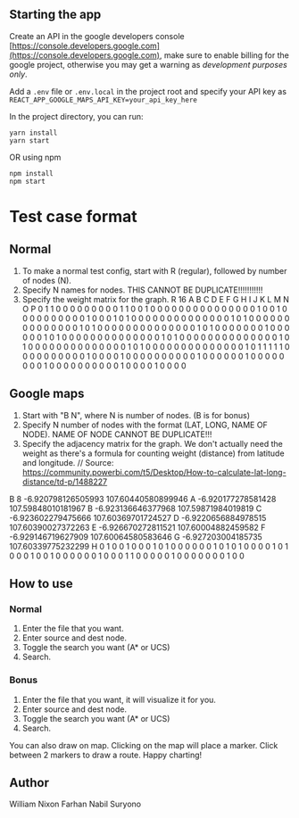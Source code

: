 ## Starting the app

Create an API in the google developers console [https://console.developers.google.com](https://console.developers.google.com), make sure to enable billing for the google project, otherwise you may get a warning as _development purposes only_.

Add a `.env` file or `.env.local` in the project root and specify your API key as `REACT_APP_GOOGLE_MAPS_API_KEY=your_api_key_here`

In the project directory, you can run:

```
yarn install
yarn start
```

OR using npm

```
npm install
npm start
```
# Test case format
## Normal
1. To make a normal test config, start with R (regular), followed by number of nodes (N).
2. Specify N names for nodes. THIS CANNOT BE DUPLICATE!!!!!!!!!!!
3. Specify the weight matrix for the graph. 
R 16
A
B
C
D
E
F
G
H
I
J
K
L
M
N
O
P
0 1 1 0 0 0 0 0 0 0 0 0 1 1 0 0
1 0 0 0 0 0 0 0 0 0 0 0 0 0 0 0
1 0 0 1 0 0 0 0 0 0 0 0 0 0 1 0
0 0 1 0 1 0 0 0 0 0 0 0 0 0 0 0
0 0 0 1 0 1 0 0 0 0 0 0 0 0 0 0
0 0 0 0 1 0 1 0 0 0 0 0 0 0 0 0
0 0 0 0 0 1 0 1 0 0 0 0 0 0 0 1
0 0 0 0 0 0 1 0 1 0 0 0 0 0 0 0
0 0 0 0 0 0 0 1 0 1 0 0 0 0 0 0
0 0 0 0 0 0 0 0 1 0 1 0 0 0 0 0
0 0 0 0 0 0 0 0 0 1 0 1 0 0 0 0
0 0 0 0 0 0 0 0 0 0 1 0 1 1 1 1
1 0 0 0 0 0 0 0 0 0 0 1 0 0 0 0
1 0 0 0 0 0 0 0 0 0 0 1 0 0 0 0
0 0 1 0 0 0 0 0 0 0 0 1 0 0 0 0
0 0 0 0 0 0 1 0 0 0 0 1 0 0 0 0

## Google maps
1. Start with "B N", where N is number of nodes. (B is for bonus)
2. Specify N number of nodes with the format (LAT, LONG, NAME OF NODE). NAME OF NODE CANNOT BE DUPLICATE!!!
3. Specify the adjacency matrix for the graph. We don't actually need the weight as there's a formula for counting weight (distance) from latitude and longitude. // Source: https://community.powerbi.com/t5/Desktop/How-to-calculate-lat-long-distance/td-p/1488227

B 8
-6.920798126505993 107.60440580899946 A
-6.920177278581428 107.59848010181967 B
-6.923136646377968 107.59871984019819 C
-6.923602279475666 107.60369701724527 D
-6.9220656884978515 107.60390027372263 E
-6.926670272811521 107.60004882459582 F
-6.929146719627909 107.60064580583646 G
-6.927203004185735 107.60339775232299 H
0 1 0 0 1 0 0 0
1 0 1 0 0 0 0 0
0 1 0 1 0 1 0 0
0 0 1 0 1 0 0 0
1 0 0 1 0 0 0 0 
0 0 1 0 0 0 1 1
0 0 0 0 0 1 0 0
0 0 0 0 0 1 0 0

## How to use
### Normal
1. Enter the file that you want.
2. Enter source and dest node.
3. Toggle the search you want (A* or UCS)
4. Search.

### Bonus
1. Enter the file that you want, it will visualize it for you.
2. Enter source and dest node.
3. Toggle the search you want (A* or UCS)
4. Search.

You can also draw on map. Clicking on the map will place a marker. Click between 2 markers to draw a route. Happy charting!

## Author
William Nixon
Farhan Nabil Suryono


